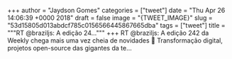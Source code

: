 
+++
author = "Jaydson Gomes"
categories = ["tweet"]
date = "Thu Apr 26 14:06:39 +0000 2018"
draft = false
image = "{TWEET_IMAGE}"
slug = "53d15805d013abdcf785c0156566445867665dba"
tags = ["tweet"]
title = """RT @braziljs: A edição 24..."""
+++
RT @braziljs: A edição 242 da Weekly chega mais uma vez cheia de novidades 🎉
Transformação digital, projetos open-source das gigantes da te…
